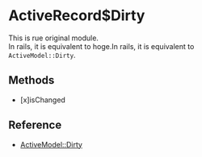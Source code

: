 # ActiveRecord$Dirty

This is rue original module.  
In rails, it is equivalent to hoge.In rails, it is equivalent to `ActiveModel::Dirty`.

## Methods

- [x]isChanged

## Reference

- [ActiveModel::Dirty](https://api.rubyonrails.org/classes/ActiveModel/Dirty.html)
